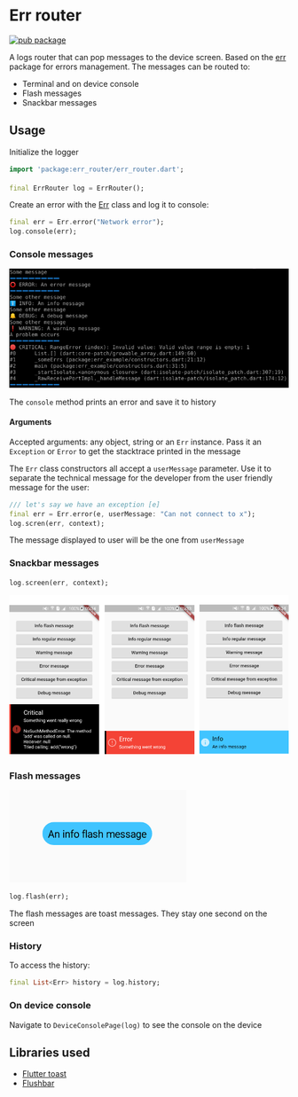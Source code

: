# Err router

[![pub package](https://img.shields.io/pub/v/err_router.svg)](https://pub.dartlang.org/packages/err_router)

A logs router that can pop messages to the device screen. 
Based on the [err](https://github.com/synw/err) package for errors management. The messages can be routed to:

- Terminal and on device console
- Flash messages
- Snackbar messages

## Usage

Initialize the logger

   ```dart
   import 'package:err_router/err_router.dart';

   final ErrRouter log = ErrRouter();
   ```

Create an error with the [Err](https://pub.dev/documentation/err/latest/err/Err-class.html) class and log it to console:

   ```dart
   final err = Err.error("Network error");
   log.console(err);
   ```

### Console messages

![Screenshot](img/console.png)

The `console` method prints an error and save it to history

#### Arguments

Accepted arguments: any object, string or an `Err` instance. Pass it an `Exception` or `Error` to get the stacktrace printed in the message

The `Err` class constructors all accept a `userMessage` parameter. Use it to separate the technical message for the developer from the user friendly message for the user:

   ```dart
   /// let's say we have an exception [e]
   final err = Err.error(e, userMessage: "Can not connect to x");
   log.scren(err, context);
   ```

The message displayed to user will be the one from `userMessage`

### Snackbar messages

   ```dart
   log.screen(err, context);
   ```

![Screenshot](img/messages.png)

### Flash messages

![Screenshot](img/info_flash.png)

   ```dart
   log.flash(err);
   ```

The flash messages are toast messages. They stay one second on the screen

### History

To access the history:

   ```dart
   final List<Err> history = log.history;
   ```

### On device console

Navigate to `DeviceConsolePage(log)` to see the console on the device

## Libraries used

- [Flutter toast](https://pub.dartlang.org/packages/fluttertoast)
- [Flushbar](https://pub.dartlang.org/packages/flushbar)
